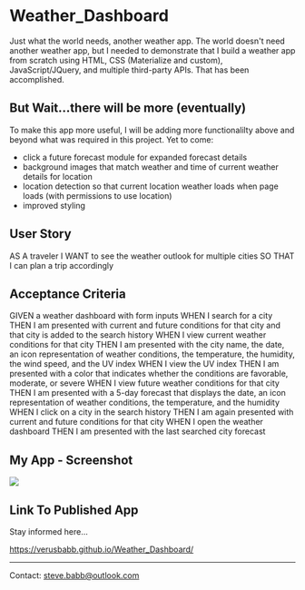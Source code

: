 # Weather_Dashboard
Just what the world needs, another weather app.  The world doesn't need another weather app, but I needed to demonstrate that I build a weather app from scratch using HTML, CSS (Materialize and custom), JavaScript/JQuery, and multiple third-party APIs.  That has been accomplished.

## But Wait...there will be more (eventually)
To make this app more useful, I will be adding more functionalilty above and beyond what was required in this project.  Yet to come:
- click a future forecast module for expanded forecast details
- background images that match weather and time of current weather details for location
- location detection so that current location weather loads when page loads (with permissions to use location)
- improved styling

## User Story
AS A traveler
I WANT to see the weather outlook for multiple cities
SO THAT I can plan a trip accordingly

## Acceptance Criteria
GIVEN a weather dashboard with form inputs
WHEN I search for a city
THEN I am presented with current and future conditions for that city and that city is added to the search history
WHEN I view current weather conditions for that city
THEN I am presented with the city name, the date, an icon representation of weather conditions, the temperature, the humidity, the wind speed, and the UV index
WHEN I view the UV index
THEN I am presented with a color that indicates whether the conditions are favorable, moderate, or severe
WHEN I view future weather conditions for that city
THEN I am presented with a 5-day forecast that displays the date, an icon representation of weather conditions, the temperature, and the humidity
WHEN I click on a city in the search history
THEN I am again presented with current and future conditions for that city
WHEN I open the weather dashboard
THEN I am presented with the last searched city forecast

## My App - Screenshot
![](https://github.com/verusbabb/Weather_Dashboard/blob/main/Assets/screenshot.png)

## Link To Published App
Stay informed here...

https://verusbabb.github.io/Weather_Dashboard/

----
Contact:  steve.babb@outlook.com
